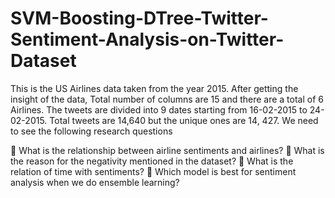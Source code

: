 # SVM-Boosting-DTree-Twitter-Sentiment-Analysis-on-Twitter-Dataset

This is the US Airlines data taken from the year 2015. After getting the insight of the data, Total number of columns are 15 and there are a total of 6 Airlines. The tweets are divided into 9 dates starting from 16-02-2015 to 24-02-2015. Total tweets are 14,640 but the unique ones are 14, 427. We need to see the following research questions

 What is the relationship between airline sentiments and airlines?  What is the reason for the negativity mentioned in the dataset?  What is the relation of time with sentiments?  Which model is best for sentiment analysis when we do ensemble learning?

